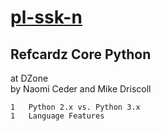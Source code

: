 # [pl-ssk-n](README.md)


## Refcardz Core Python
at DZone  
by Naomi Ceder and Mike Driscoll

```
1   Python 2.x vs. Python 3.x
1   Language Features

```

